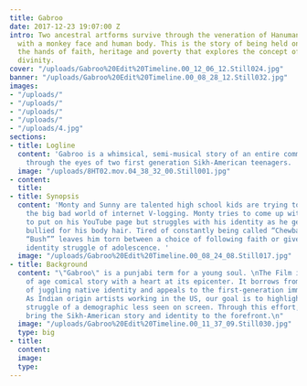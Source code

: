 ```yaml
---
title: Gabroo
date: 2017-12-23 19:07:00 Z
intro: Two ancestral artforms survive through the veneration of Hanuman, a hindu deity
  with a monkey face and human body. This is the story of being held on a leash to
  the hands of faith, heritage and poverty that explores the concept of humanism and
  divinity.
cover: "/uploads/Gabroo%20Edit%20Timeline.00_12_06_12.Still024.jpg"
banner: "/uploads/Gabroo%20Edit%20Timeline.00_08_28_12.Still032.jpg"
images:
- "/uploads/"
- "/uploads/"
- "/uploads/"
- "/uploads/"
- "/uploads/4.jpg"
sections:
- title: Logline
  content: 'Gabroo is a whimsical, semi-musical story of an entire community told
    through the eyes of two first generation Sikh-American teenagers. '
  image: "/uploads/8HT02.mov.04_38_32_00.Still001.jpg"
- content: 
  title: 
- title: Synopsis
  content: 'Monty and Sunny are talented high school kids are trying to break into
    the big bad world of internet V-logging. Monty tries to come up with unique ideas
    to put on his YouTube page but struggles with his identity as he gets constantly
    bullied for his body hair. Tired of constantly being called “Chewbacca” and “George
    “Bush”” leaves him torn between a choice of following faith or give in to the
    identity struggle of adolescence. '
  image: "/uploads/Gabroo%20Edit%20Timeline.00_08_24_08.Still017.jpg"
- title: Background
  content: "\"Gabroo\" is a punjabi term for a young soul. \nThe Film is a coming
    of age comical story with a heart at its epicenter. It borrows from my own experiences
    of juggling native identity and appeals to the first-generation immigrant experience.
    As Indian origin artists working in the US, our goal is to highlight the distinct
    struggle of a demographic less seen on screen. Through this effort, we wish to
    bring the Sikh-American story and identity to the forefront.\n"
  image: "/uploads/Gabroo%20Edit%20Timeline.00_11_37_09.Still030.jpg"
  type: big
- title: 
  content: 
  image: 
  type: 
---
```




